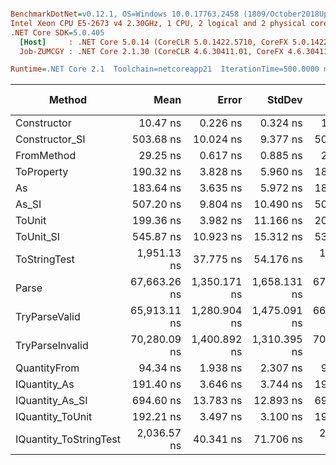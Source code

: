 ``` ini

BenchmarkDotNet=v0.12.1, OS=Windows 10.0.17763.2458 (1809/October2018Update/Redstone5)
Intel Xeon CPU E5-2673 v4 2.30GHz, 1 CPU, 2 logical and 2 physical cores
.NET Core SDK=5.0.405
  [Host]     : .NET Core 5.0.14 (CoreCLR 5.0.1422.5710, CoreFX 5.0.1422.5710), X64 RyuJIT
  Job-ZUMCGY : .NET Core 2.1.30 (CoreCLR 4.6.30411.01, CoreFX 4.6.30411.02), X64 RyuJIT

Runtime=.NET Core 2.1  Toolchain=netcoreapp21  IterationTime=500.0000 ms  

```
|                 Method |         Mean |        Error |       StdDev |       Median |  Gen 0 |  Gen 1 | Gen 2 | Allocated |
|----------------------- |-------------:|-------------:|-------------:|-------------:|-------:|-------:|------:|----------:|
|            Constructor |     10.47 ns |     0.226 ns |     0.324 ns |     10.40 ns |      - |      - |     - |         - |
|         Constructor_SI |    503.68 ns |    10.024 ns |     9.377 ns |    502.68 ns | 0.0269 |      - |     - |     192 B |
|             FromMethod |     29.25 ns |     0.617 ns |     0.885 ns |     29.36 ns |      - |      - |     - |         - |
|             ToProperty |    190.32 ns |     3.828 ns |     5.960 ns |    189.96 ns | 0.0162 |      - |     - |     112 B |
|                     As |    183.64 ns |     3.635 ns |     5.972 ns |    183.85 ns | 0.0163 |      - |     - |     112 B |
|                  As_SI |    507.20 ns |     9.804 ns |    10.490 ns |    507.15 ns | 0.0271 |      - |     - |     192 B |
|                 ToUnit |    199.36 ns |     3.982 ns |    11.166 ns |    202.66 ns | 0.0166 |      - |     - |     112 B |
|              ToUnit_SI |    545.87 ns |    10.923 ns |    15.312 ns |    539.78 ns | 0.0265 |      - |     - |     192 B |
|           ToStringTest |  1,951.13 ns |    37.775 ns |    54.176 ns |  1,947.00 ns | 0.1368 |      - |     - |     952 B |
|                  Parse | 67,663.26 ns | 1,350.171 ns | 1,658.131 ns | 67,355.05 ns | 6.9949 | 0.1372 |     - |   47008 B |
|          TryParseValid | 65,913.11 ns | 1,280.904 ns | 1,475.091 ns | 66,103.62 ns | 7.0189 | 0.2649 |     - |   46984 B |
|        TryParseInvalid | 70,280.09 ns | 1,400.892 ns | 1,310.395 ns | 70,027.93 ns | 6.9492 | 0.2725 |     - |   46584 B |
|           QuantityFrom |     94.34 ns |     1.938 ns |     2.307 ns |     94.27 ns | 0.0082 |      - |     - |      56 B |
|           IQuantity_As |    191.40 ns |     3.646 ns |     3.744 ns |    192.13 ns | 0.0203 |      - |     - |     136 B |
|        IQuantity_As_SI |    694.60 ns |    13.783 ns |    12.893 ns |    694.70 ns | 0.0259 |      - |     - |     192 B |
|       IQuantity_ToUnit |    192.21 ns |     3.497 ns |     3.100 ns |    192.01 ns | 0.0253 |      - |     - |     168 B |
| IQuantity_ToStringTest |  2,036.57 ns |    40.341 ns |    71.706 ns |  2,050.28 ns | 0.1380 |      - |     - |     952 B |
